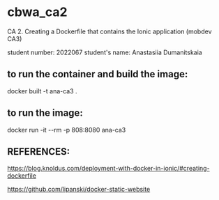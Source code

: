 # cbwa_ca2
CA 2. Creating a Dockerfile that contains the Ionic application (mobdev CA3)  


student number: 2022067
student's name: Anastasiia Dumanitskaia

## to run the container and build the image:

docker built -t ana-ca3 .

## to run the image:

docker run -it --rm -p 808:8080 ana-ca3

## REFERENCES:
https://blog.knoldus.com/deployment-with-docker-in-ionic/#creating-dockerfile

https://github.com/lipanski/docker-static-website
